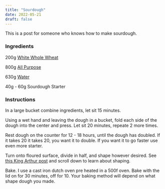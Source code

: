 ```yaml
---
title: "Sourdough"
date: 2022-05-21
draft: false
---
```

This is a post for someone who knows how to make sourdough.

### Ingredients
200g [White Whole Wheat](https://shop.kingarthurbaking.com/items/stone-ground-white-whole-wheat-flour)

800g [All Purpose](https://shop.kingarthurbaking.com/items/unbleached-all-purpose-flour)

630g [Water](https://en.wikipedia.org/wiki/Water)

40g - 60g Sourdough Starter

### Instructions
In a large bucket combine ingredients, let sit 15 minutes.

Using a wet hand and leaving the dough in a bucket, fold each side of the dough into the center and press. Let sit 20 minutes, repeate 2 more times.

Rest dough on the counter for 12 - 18 hours, until the dough has doubled. If it takes 20 it takes 20, you want it to double. If you want it to go faster use even more starter.

Turn onto floured surface, divide in half, and shape however desired. See [this King Arthur post](https://www.kingarthurbaking.com/learn/guides/sourdough/bake) and scroll down to learn about shaping. 

Bake. I use a cast iron dutch oven pre heated in a 500f oven. Bake with the lid on for 30 minutes, off for 10. Your baking method will depend on what shape dough you made.


